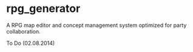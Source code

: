 rpg_generator
=============

A RPG map editor and concept management system optimized for party collaboration.


To Do (02.08.2014)
